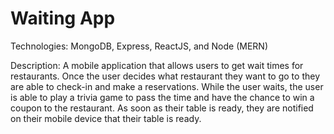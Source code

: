 # Waiting App

Technologies: MongoDB, Express, ReactJS, and Node (MERN)

Description: A mobile application that allows users to get wait times for restaurants. Once the user decides what restaurant they want to go to they are able to check-in and make a reservations. While the user waits, the user is able to play a trivia game to pass the time and have the chance to win a coupon to the restaurant. As soon as their table is ready, they are notified on their mobile device that their table is ready.
